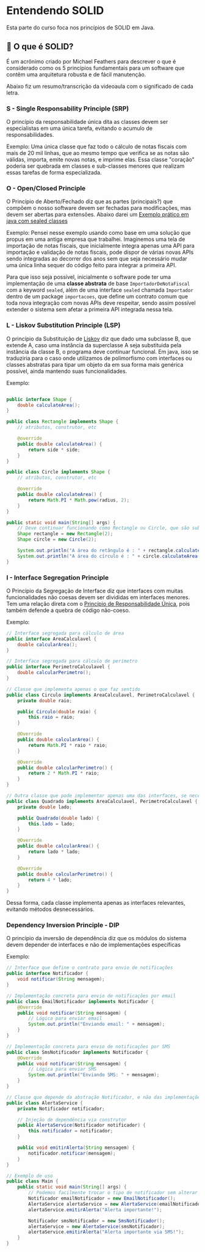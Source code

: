 # Entendendo SOLID

Esta parte do curso foca nos princípios de SOLID em Java.

## 💭 O que é SOLID?

É um acrônimo criado por Michael Feathers para descrever o que é considerado como os 5 princípios fundamentais para um software que contêm uma arquitetura robusta e de fácil manutenção.

Abaixo fiz um resumo/transcrição da videoaula com o significado de cada letra.

### S - Single Responsability Principle (SRP)

O princípio da responsabilidade única dita as classes devem ser especialistas em uma única tarefa, evitando o acumulo de responsabilidades.

Exemplo: Uma única classe que faz todo o cálculo de notas fiscais com mais de 20 mil linhas, que ao mesmo tempo que verifica se as notas são válidas, importa, emite novas notas, e imprime elas. Essa classe "coração" poderia ser quebrada em classes e sub-classes menores que realizam essas tarefas de forma especializada.

### O - Open/Closed Principle

O Princípio de Aberto/Fechado diz que as partes (principais?) que compõem o nosso software devem ser fechadas para modificações, mas devem ser abertas para extensões. Abaixo darei um [Exemplo prático em java com sealed classes](https://www.baeldung.com/java-sealed-classes-interfaces)

Exemplo: Pensei nesse exemplo usando como base em uma solução que propus em uma antiga empresa que trabalhei. Imaginemos uma tela de importação de notas fiscais, que inicialmente integra apenas uma API para importação e validação de notas fiscais, pode dispor de várias novas APIs sendo integradas ao decorrer dos anos sem que seja necessário mudar uma única linha sequer do código feito para integrar a primeira API.

Para que isso seja possível, inicialmente o software pode ter uma implementação de uma **classe abstrata** de base `ImportadorDeNotaFiscal` com a keyword `sealed`, além de uma interface `sealed` chamada `Importador` dentro de um package `importacoes`, que define um contrato comum que toda nova integração com novas APIs deve respeitar, sendo assim possível extender o sistema sem afetar a primeira API integrada nessa tela.

### L - Liskov Substitution Principle (LSP)

O princípio da Substituição de [Liskov](https://en.wikipedia.org/wiki/Liskov_substitution_principle) diz que dado uma subclasse B, que extende A, caso uma instância da superclasse A seja substituida pela instância da classe B, o programa deve continuar funcional. Em java, isso se traduziria para o caso onde utilizamos de polimorfismo com interfaces ou classes abstratas para tipar um objeto da em sua forma mais genérica possível, ainda mantendo suas funcionalidades.

Exemplo:

```java

public interface Shape {
    double calculateArea();
}

public class Rectangle implements Shape {
    // atributos, construtor, etc

    @override
    public double calculateArea() {
        return side * side;
    }
}

public class Circle implements Shape {
    // atributos, construtor, etc

    @override
    public double calculateArea() {
        return Math.PI * Math.pow(radius, 2);
    }
}

public static void main(String[] args) {
    // Deve continuar funcionando como Rectangle ou Circle, que são subtipos de Shape
    Shape rectangle = new Rectangle(2);
    Shape circle = new Circle(2);

    System.out.println("A área do retângulo é : " + rectangle.calculateArea());
    System.out.println("A área do círculo é : " + circle.calculateArea());
}
```

### I - Interface Segregation Principle

O Princípio da Segregação de Interface diz que interfaces com muitas funcionalidades não coesas devem ser divididas em interfaces menores. Tem uma relação direta com o [Princípio de Responsabilidade Única](#s---single-responsability-principle-srp), pois também defende a quebra de código não-coeso.

Exemplo:

```java
// Interface segregada para cálculo de área
public interface AreaCalculavel {
    double calcularArea();
}

// Interface segregada para cálculo de perímetro
public interface PerimetroCalculavel {
    double calcularPerimetro();
}

// Classe que implementa apenas o que faz sentido
public class Circulo implements AreaCalculavel, PerimetroCalculavel {
    private double raio;

    public Circulo(double raio) {
        this.raio = raio;
    }

    @Override
    public double calcularArea() {
        return Math.PI * raio * raio;
    }

    @Override
    public double calcularPerimetro() {
        return 2 * Math.PI * raio;
    }
}

// Outra classe que pode implementar apenas uma das interfaces, se necessário
public class Quadrado implements AreaCalculavel, PerimetroCalculavel {
    private double lado;

    public Quadrado(double lado) {
        this.lado = lado;
    }

    @Override
    public double calcularArea() {
        return lado * lado;
    }

    @Override
    public double calcularPerimetro() {
        return 4 * lado;
    }
}
```

Dessa forma, cada classe implementa apenas as interfaces relevantes, evitando métodos desnecessários.

### Dependency Inversion Principle - DIP

O princípio da inversão de dependência diz que os módulos do sistema devem depender de interfaces
e não de implementações específicas

Exemplo:

```java
// Interface que define o contrato para envio de notificações
public interface Notificador {
    void notificar(String mensagem);
}

// Implementação concreta para envio de notificações por email
public class EmailNotificador implements Notificador {
    @Override
    public void notificar(String mensagem) {
        // Lógica para enviar email
        System.out.println("Enviando email: " + mensagem);
    }
}

// Implementação concreta para envio de notificações por SMS
public class SmsNotificador implements Notificador {
    @Override
    public void notificar(String mensagem) {
        // Lógica para enviar SMS
        System.out.println("Enviando SMS: " + mensagem);
    }
}

// Classe que depende da abstração Notificador, e não das implementações concretas
public class AlertaService {
    private Notificador notificador;

    // Injeção de dependência via construtor
    public AlertaService(Notificador notificador) {
        this.notificador = notificador;
    }

    public void emitirAlerta(String mensagem) {
        notificador.notificar(mensagem);
    }
}

// Exemplo de uso
public class Main {
    public static void main(String[] args) {
        // Podemos facilmente trocar o tipo de notificador sem alterar a classe AlertaService
        Notificador emailNotificador = new EmailNotificador();
        AlertaService alertaService = new AlertaService(emailNotificador);
        alertaService.emitirAlerta("Alerta importante!");

        Notificador smsNotificador = new SmsNotificador();
        alertaService = new AlertaService(smsNotificador);
        alertaService.emitirAlerta("Alerta importante via SMS!");
    }
}
```
